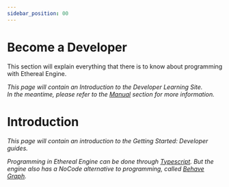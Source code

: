 ```yaml
---
sidebar_position: 00
---
```

# Become a Developer
<!-- TODO: This page will contain an Introduction to the Developers Learning Site. -->
This section will explain everything that there is to know about programming with Ethereal Engine.

_This page will contain an Introduction to the Developer Learning Site._  
_In the meantime, please refer to the [Manual](/docs/manual/intro) section for more information._

# Introduction
<!--
TODO: This page should contain:
- Small introduction to the Developer guides
- Explanation of Nocode-vs-Typescript: 
  No-Code: Segue into the Behave Graph Section of the Developer Manual
  Typescript: Segue into the Developer Manual
-->
_This page will contain an introduction to the Getting Started: Developer guides._  

_Programming in Ethereal Engine can be done through [Typescript](/docs/manual/developer/typescript/intro)._
_But the engine also has a NoCode alternative to programming, called [Behave Graph](/docs/manual/developer/behaveGraph/intro)._  

